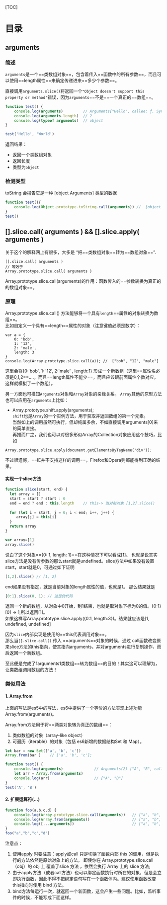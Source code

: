 [TOC]
# 目录
## arguments
### 简述
`arguments`是一个==类数组对象==，包含着传入==函数中的所有参数==，而且可以使用==length属性==来确定传递进来==多少个参数==。

直接调用`arguments.slice()`将返回一个`"Object doesn't support this property or method"`错误，因为`arguments`==不是==一个真正的==数组==。

```js
function test() {
	console.log(arguments)         // Arguments["Hello", callee: ƒ, Symbol(Symbol.iterator): ƒ] 
	console.log(arguments.length)  // 2 
	console.log(typeof arguments)  // object
}

test('Hello', 'World')
```
返回结果：
- 返回一个类数组对象
- 返回长度
- 类型为`object`


### 检测类型  
toString 会报告它是一种 [object Arguments] 类型的数据

```js
function test(){
    console.log(Object.prototype.toString.call(arguments)) //  [object Arguments]
}
test()
```

 ## [].slice.call( arguments ) && [].slice.apply( arguments ) 
 关于这个的解释网上有很多，大多是 “把==类数组对象==转为==数组对象==”.

```JS
[].slice.call( arguments )
// 等效于
Array.prototype.slice.call( arguments )
```
 Array.prototype.slice.call(arguments)的作用：函数传入的==参数转换为真正的的数组对象==。
 
### 原理
Array.prototype.slice.call()   方法能够将一个具有`length`==属性的对象转换为数组==。  
比如自定义一个具有==length==属性的对象（注意键值必须是数字）：
```JS
var a = { 
    0: 'bob', 
    1: '12', 
    2: 'male', 
    length: 3
}
console.log(Array.prototype.slice.call(a)); //  ["bob", "12", "male"]
```
这里会将{0:'bob', 1: '12', 2:'male' , length:1} 形成一个新数组（这里==属性名必须是0,1,2==....，而且==length属性不能少==，而且应该跟前面属性个数对应，这样就模拟了一个数组）。

 
另一方面也可推知`Arguments`对象和`Array`对象的亲缘关系。
 `Array`其他的原型方法也可以应用在`arguments`上比如：
- Array.prototype.shift.apply(arguments);  
`shift`也是`Array`的一个实例方法，用于获取并返回数组的第一个元素。  
当然如上的调用虽然可执行，但却纯属多余，不如直接调用arguments[0]来的简单直接。  
再推而广之，我们也可以对很多形似Array的Collection对象应用这个技巧，比如

```
Array.prototype.slice.apply(document.getElementsByTagName('div'));
```
不过很遗憾，==IE并不支持这样的调用==，Firefox和Opera则都能得到正确的结果。


#### 实现一个slice方法

```js
function slice(start, end) {
  let array = []
  start = start ? start : 0
  end = end ? end : this.length    // this-> 当对前对象 [1,2].slice() 
  
  for (let i = start, j = 0; i < end; i++, j++) {
     array[j] = this[i]
  }
  return array
}
```

```js
var array=[1]
array.slice()
```

说白了这个对象=={0: 1, length: 1}==在这种情况下可以看成[1]。
也就是说其实slice方法是没有传参数的那么start就是undefined。slice方法中如果没有设置start，start就是0，可通过如下证明
```js
[1,2].slice() // [1, 2]
```
end如果没有指定，就是当前对象的length属性的值，也就是1。
那么结果就是

```js
{0:1}.slice(0, 1); // 这是伪代码
```

返回一个新的数组，从对象中0开始，到1结束，也就是取对象下标为0的值。{0:1}[0] => 1;所以返回[1]。  
如果这样写Array.prototype.slice.apply({0:1, length:3})。结果就应该是[1, undefined, undefined]


因为`slice`内部实现是使用的==this代表调用对象==。  
那么当`[].slice.call()` 传入 ==arguments==对象的时候，通过 call函数改变原来slice方法的this指向，使其指向arguments，并对arguments进行复制操作，而后返回一个新数组。

至此便是完成了1arguments1类数组==转为数组==的目的！其实这可以理解为，让类数组调用数组的方法！



### 类似用法
#### 1. Array.from
上面的写法是es5中的写法，es6中提供了一个等价的方法实现上述功能Array.from(arguments)。

Array.from方法用于将==两类对象转为真正的数组==：
1. 类似数组的对象（array-like object）
2. 可遍历（iterable）的对象（包括 es6新增的数据结构Set 和 Map）。

```js
let bar = new Set(['a', 'b', 'c'])
Array.from(bar )    // ['a', 'b', 'c'];

function test() {
	console.log(arguments)              // Arguments(2) ["A", "B", callee: ƒ, Symbol(Symbol.iterator): ƒ]
	let arr = Array.from(arguments)
	console.log(arr)                    // ["A", "B"]
}
test('A', 'B')
```

#### 2. 扩展运算符(…)

```js
function foo(a,b,c,d) {
	console.log(Array.prototype.slice.call(arguments))   // ["a", "b", "c", "d"]
    console.log(Array.from(arguments))                   // ["a", "b", "c", "d"]
    console.log([...arguments])                          // ["a", "b", "c", "d"]
}
foo("a","b","c","d")
```

注意点：
1. 使用apply 时要注意：apply或call 只是切换了函数内部 this 的调用，但是执行的方法依然是原始对象上的方法， 即使你在 Array.prototype.slice.call（obj）的 obj 上 覆盖了slice 方法 ，依然会执行 Array 上的 slice 方法;
2. 由于apply方法（或者call方法）也可以绑定函数执行时所在的对象，但是会立即执行函数，因此不得不把绑定语句写在一个函数体内。建议使用函数改变this指向时使用 bind 方法。
3. bind方法每运行一次，就返回一个新函数，这会产生一些问题。比如，监听事件的时候，不能写成下面这样。
